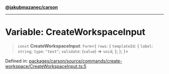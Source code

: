 [**@jakubmazanec/carson**](../README.md)

---

# Variable: CreateWorkspaceInput

> `const` **CreateWorkspaceInput**: `Form`\<\{ `rows`: \{ `templateId`: \{ `label`: `string`;
> `type`: `"text"`; `validate`: (`value`) => `void`; \}; \}; \}\>

Defined in:
[packages/carson/source/commands/create-workspace/CreateWorkspaceInput.ts:5](https://github.com/jakubmazanec/tools/blob/6fe16df773d5da14c29261ea934e72b3f99fabb7/packages/carson/source/commands/create-workspace/CreateWorkspaceInput.ts#L5)
